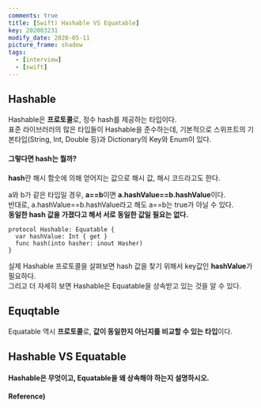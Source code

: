 ```yaml
---
comments: true
title: [Swift) Hashable VS Equatable]
key: 202003231
modify_date: 2020-05-11
picture_frame: shadow
tags:
  - [interview]
  - [swift]
---
```

 
## Hashable
 
Hashable은 **프로토콜**로, 정수 hash를 제공하는 타입이다.   
표준 라이브러러의 많은 타입들이 Hashable을 준수하는데, 기본적으로 스위프트의 기본타입(String, Int, Double 등)과 Dictionary의 Key와 Enum이 있다.    
 
#### 그렇다면 hash는 뭘까?
**hash**란 해시 함숫에 의해 얻어지는 값으로 해시 값, 해시 코드라고도 한다.
 
a와 b가 같은 타입일 경우, **a==b**이면 **a.hashValue==b.hashValue**이다.   
반대로, a.hashValue==b.hashValue라고 해도 a==b는 true가 아닐 수 있다.   
**동일한 hash 값을 가졌다고 해서 서로 동일한 값일 필요는 없다.**   
 
```
protocol Hashable: Equatable {
  var hashValue: Int { get }
  func hash(into hasher: inout Hasher)
}
```
실제 Hashable 프로토콜을 살펴보면 hash 값을 찾기 위해서 key값인 **hashValue**가 필요하다.   
그리고 더 자세히 보면 Hashable은 Equatable을 상속받고 있는 것을 알 수 있다.
 
## Equqtable
 
Equatable 역시 **프로토콜**로, **값이 동일한지 아닌지를 비교할 수 있는 타입**이다.   

 
## Hashable VS Equatable

#### Hashable은 무엇이고, Equatable을 왜 상속해야 하는지 설명하시오.

#### Reference)
